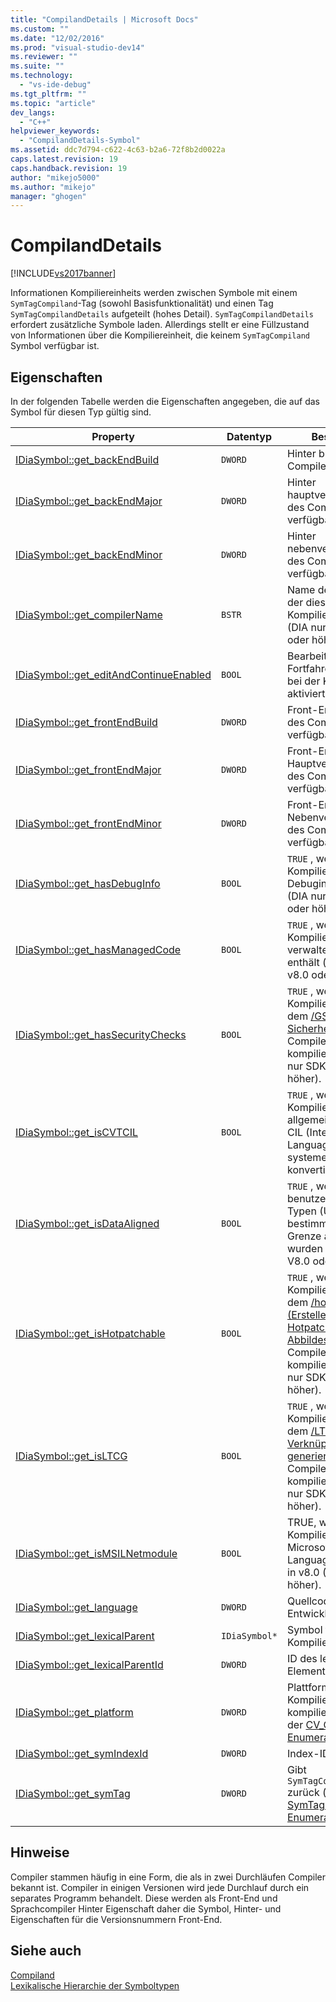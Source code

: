 ```yaml
---
title: "CompilandDetails | Microsoft Docs"
ms.custom: ""
ms.date: "12/02/2016"
ms.prod: "visual-studio-dev14"
ms.reviewer: ""
ms.suite: ""
ms.technology: 
  - "vs-ide-debug"
ms.tgt_pltfrm: ""
ms.topic: "article"
dev_langs: 
  - "C++"
helpviewer_keywords: 
  - "CompilandDetails-Symbol"
ms.assetid: ddc7d794-c622-4c63-b2a6-72f8b2d0022a
caps.latest.revision: 19
caps.handback.revision: 19
author: "mikejo5000"
ms.author: "mikejo"
manager: "ghogen"
---
```

# CompilandDetails
[!INCLUDE[vs2017banner](../../code-quality/includes/vs2017banner.md)]

Informationen Kompiliereinheits werden zwischen Symbole mit einem `SymTagCompiland`\-Tag \(sowohl Basisfunktionalität\) und einen Tag `SymTagCompilandDetails` aufgeteilt \(hohes Detail\).  `SymTagCompilandDetails` erfordert zusätzliche Symbole laden.  Allerdings stellt er eine Füllzustand von Informationen über die Kompiliereinheit, die keinem `SymTagCompiland` Symbol verfügbar ist.  
  
## Eigenschaften  
 In der folgenden Tabelle werden die Eigenschaften angegeben, die auf das Symbol für diesen Typ gültig sind.  
  
|Property|Datentyp|Beschreibung|  
|--------------|--------------|------------------|  
|[IDiaSymbol::get\_backEndBuild](../../debugger/debug-interface-access/idiasymbol-get-backendbuild.md)|`DWORD`|Hinter buildnummer des Compilers verfügbar.|  
|[IDiaSymbol::get\_backEndMajor](../../debugger/debug-interface-access/idiasymbol-get-backendmajor.md)|`DWORD`|Hinter hauptversionsnummer des Compilers verfügbar.|  
|[IDiaSymbol::get\_backEndMinor](../../debugger/debug-interface-access/idiasymbol-get-backendminor.md)|`DWORD`|Hinter nebenversionsnummer des Compilers verfügbar.|  
|[IDiaSymbol::get\_compilerName](../../debugger/debug-interface-access/idiasymbol-get-compilername.md)|`BSTR`|Name des Compilers, der diese Kompiliereinheit hat \(DIA nur SDK in V8.0 oder höher\).|  
|[IDiaSymbol::get\_editAndContinueEnabled](../../debugger/debug-interface-access/idiasymbol-get-editandcontinueenabled.md)|`BOOL`|Bearbeiten und Fortfahren`TRUE` ,  wenn bei der Kompilierung aktiviert wurden.|  
|[IDiaSymbol::get\_frontEndBuild](../../debugger/debug-interface-access/idiasymbol-get-frontendbuild.md)|`DWORD`|Front\-End Buildnummer des Compilers verfügbar.|  
|[IDiaSymbol::get\_frontEndMajor](../../debugger/debug-interface-access/idiasymbol-get-frontendmajor.md)|`DWORD`|Front\-End Hauptversionsnummer des Compilers verfügbar.|  
|[IDiaSymbol::get\_frontEndMinor](../../debugger/debug-interface-access/idiasymbol-get-frontendminor.md)|`DWORD`|Front\-End Nebenversionsnummer des Compilers verfügbar.|  
|[IDiaSymbol::get\_hasDebugInfo](../../debugger/debug-interface-access/idiasymbol-get-hasdebuginfo.md)|`BOOL`|`TRUE` ,  wenn diese Kompiliereinheit Debuginformationen \(DIA nur SDK in V8.0 oder höher\).|  
|[IDiaSymbol::get\_hasManagedCode](../../debugger/debug-interface-access/idiasymbol-get-hasmanagedcode.md)|`BOOL`|`TRUE` ,  wenn diese Kompiliereinheit verwalteten Code enthält \(nur DIA SDK in v8.0 oder höher\).|  
|[IDiaSymbol::get\_hasSecurityChecks](../../debugger/debug-interface-access/idiasymbol-get-hassecuritychecks.md)|`BOOL`|`TRUE` ,  wenn die Kompiliereinheit mit dem [\/GS \(Puffer\-Sicherheitsüberprüfung\)](/visual-cpp/build/reference/gs-buffer-security-check) Compilerschalter kompiliert wurde \(DIA nur SDK in V8.0 oder höher\).|  
|[IDiaSymbol::get\_isCVTCIL](../../debugger/debug-interface-access/idiasymbol-get-iscvtcil.md)|`BOOL`|`TRUE` ,  wenn Kompiliereinheit vom allgemeinen Code der CIL \(Intermediate Language\) in systemeigenen Code konvertiert wurde.|  
|[IDiaSymbol::get\_isDataAligned](../../debugger/debug-interface-access/idiasymbol-get-isdataaligned.md)|`BOOL`|`TRUE` ,  wenn benutzerdefinierte Typen \(UDT\) zu einer bestimmten Speicher Grenze ausgerichtet wurden \(DIA nur SDK in V8.0 oder höher\).|  
|[IDiaSymbol::get\_isHotpatchable](../../debugger/debug-interface-access/idiasymbol-get-ishotpatchable.md)|`BOOL`|`TRUE` ,  wenn Kompiliereinheit mit dem [\/hotpatch \(Erstellen eines Hotpatch\-fähigen Abbildes\)](/visual-cpp/build/reference/hotpatch-create-hotpatchable-image) Compilerschalter kompiliert wurde \(DIA nur SDK in v8.0 oder höher\).|  
|[IDiaSymbol::get\_isLTCG](../../debugger/debug-interface-access/idiasymbol-get-isltcg.md)|`BOOL`|`TRUE` ,  wenn Kompiliereinheit mit dem [\/LTCG \(Code zur Verknüpfungszeit generieren\)](/visual-cpp/build/reference/ltcg-link-time-code-generation) Compilerschalter kompiliert wurde \(DIA nur SDK in V8.0 oder höher\).|  
|[IDiaSymbol::get\_isMSILNetmodule](../../debugger/debug-interface-access/idiasymbol-get-ismsilnetmodule.md)|`BOOL`|TRUE, wenn ein Modul Kompiliereinheit Microsoft Intermediate Language \(MSIL\) ist nur in v8.0 \(DIA SDK oder höher\).|  
|[IDiaSymbol::get\_language](../../debugger/debug-interface-access/idiasymbol-get-language.md)|`DWORD`|Quellcode Entwicklungssprache.|  
|[IDiaSymbol::get\_lexicalParent](../../debugger/debug-interface-access/idiasymbol-get-lexicalparent.md)|`IDiaSymbol*`|Symbol für die Kompiliereinheit.|  
|[IDiaSymbol::get\_lexicalParentId](../../debugger/debug-interface-access/idiasymbol-get-lexicalparentid.md)|`DWORD`|ID des lexikalischen Elementen Symbols.|  
|[IDiaSymbol::get\_platform](../../debugger/debug-interface-access/idiasymbol-get-platform.md)|`DWORD`|Plattform, auf der die Kompiliereinheit kompiliert wurde \(einer der [CV\_CPU\_TYPE\_e Enumeration](../../debugger/debug-interface-access/cv-cpu-type-e.md)\-Werte\).|  
|[IDiaSymbol::get\_symIndexId](../../debugger/debug-interface-access/idiasymbol-get-symindexid.md)|`DWORD`|Index\-ID des Symbols.|  
|[IDiaSymbol::get\_symTag](../../debugger/debug-interface-access/idiasymbol-get-symtag.md)|`DWORD`|Gibt `SymTagCompilandDetails` zurück \(einen der Werte [SymTagEnum\-Enumeration](../../debugger/debug-interface-access/symtagenum.md) \).|  
  
## Hinweise  
 Compiler stammen häufig in eine Form, die als in zwei Durchläufen Compiler bekannt ist. Compiler in einigen Versionen wird jede Durchlauf durch ein separates Programm behandelt.  Diese werden als Front\-End und Sprachcompiler Hinter Eigenschaft daher die Symbol, Hinter\- und Eigenschaften für die Versionsnummern Front\-End.  
  
## Siehe auch  
 [Compiland](../../debugger/debug-interface-access/compiland.md)   
 [Lexikalische Hierarchie der Symboltypen](../../debugger/debug-interface-access/lexical-hierarchy-of-symbol-types.md)